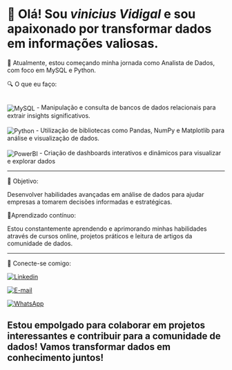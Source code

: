 # 👋 Olá! Sou _vinicius Vidigal_ e sou apaixonado por transformar dados em informações valiosas.

 🚀 Atualmente, estou começando minha jornada como Analista de Dados, com foco em MySQL e Python.
 
 🔍 O que eu faço:

<div style="display: inline_block"><br/>
  <img align="center" alt="MySQL" src="https://img.shields.io/badge/MySQL-00000F?style=for-the-badge&logo=mysql&logoColor=white " />
- Manipulação e consulta de bancos de dados relacionais para extrair insights significativos.
</div>

<div style="display: inline_block"><br/>
  <img align="center" alt="Python" src="https://img.shields.io/badge/Python-3776AB?style=for-the-badge&logo=python&logoColor=white" />
- Utilização de bibliotecas como Pandas, NumPy e Matplotlib para análise e visualização de dados.
</div>

<div style="display: inline_block"><br/>
  <img align="center" alt="PowerBI" src="https://img.shields.io/badge/Power BI-FFA116?style=for-the-badge&logo=powerbi&logoColor=white" />
- Criação de dashboards interativos e dinâmicos para visualizar e explorar dados
</div>


---
🎯 Objetivo:

Desenvolver habilidades avançadas em análise de dados para ajudar empresas a tomarem decisões informadas e estratégicas.

🌱Aprendizado contínuo:

Estou constantemente aprendendo e aprimorando minhas habilidades através de cursos online, projetos práticos e leitura de artigos da comunidade de dados.

---

🔗 Conecte-se comigo:

[![Linkedin](https://img.shields.io/badge/LinkedIn-0077B5?style=for-the-badge&logo=linkedin&logoColor=white)](https://linkedin.com/in/vinicius-barreto-vidigal-726868247)

[![E-mail](https://img.shields.io/badge/Gmail-D14836?style=for-the-badge&logo=gmail&logoColor=white)](mailto:vinicius.b.vidigal@gmail.com)

[![WhatsApp](https://img.shields.io/badge/WhatsApp-25D366?style=for-the-badge&logo=whatsapp&logoColor=white)](https://wa.me/+5524974047427)

## Estou empolgado para colaborar em projetos interessantes e contribuir para a comunidade de dados! Vamos transformar dados em conhecimento juntos!
